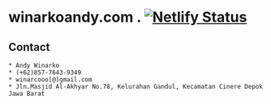 # winarkoandy.com . [![Netlify Status](https://api.netlify.com/api/v1/badges/2440edef-6381-48cb-b3b7-260b3ff44ed6/deploy-status)](https://app.netlify.com/sites/winarkoandy/deploys)

## Contact
    * Andy Winarko
    * (+62)857-7643-9349
    * winarcooo[@]gmail.com
    * Jln.Masjid Al-Akhyar No.78, Kelurahan Gandul, Kecamatan Cinere Depok Jawa Barat
